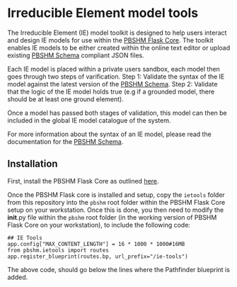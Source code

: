 # Irreducible Element model tools
The Irreducible Element (IE) model toolkit is designed to help users interact and design IE models for use within the [PBSHM Flask Core](https://github.com/dynamics-research-group/pbshm-flask-core). The toolkit enables IE models to be either created within the online text editor or upload existing [PBSHM Schema](https://github.com/dynamics-research-group/pbshm-schema) compliant JSON files.

Each IE model is placed within a private users sandbox, each model then goes through two steps of varification. Step 1: Validate the syntax of the IE model against the latest version of the [PBSHM Schema](https://github.com/dynamics-research-group/pbshm-schema). Step 2: Validate that the logic of the IE model holds true (e.g if a grounded model, there should be at least one ground element).

Once a model has passed both stages of validation, this model can then be included in the global IE model catalogue of the system.

For more information about the syntax of an IE model, please read the documentation for the [PBSHM Schema](https://github.com/dynamics-research-group/pbshm-schema).

## Installation
First, install the PBSHM Flask Core as outlined [here](https://github.com/dynamics-research-group/pbshm-flask-core#installation).

Once the PBSHM Flask core is installed and setup, copy the `ietools` folder from this repository into the `pbshm` root folder within the PBSHM Flask Core setup on your workstation. Once this is done, you then need to modify the __init__.py file within the `pbshm` root folder (in the working version of PBSHM Flask Core on your workstation), to include the following code:
```
## IE Tools
app.config["MAX_CONTENT_LENGTH"] = 16 * 1000 * 1000#16MB
from pbshm.ietools import routes
app.register_blueprint(routes.bp, url_prefix="/ie-tools")
```
The above code, should go below the lines where the Pathfinder blueprint is added.

